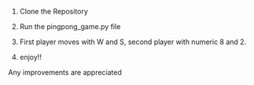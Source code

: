 1. Clone the Repository

2. Run the pingpong_game.py file

3. First player moves with W and S, second  player with numeric 8 and 2.

4. enjoy!!

Any improvements are appreciated
